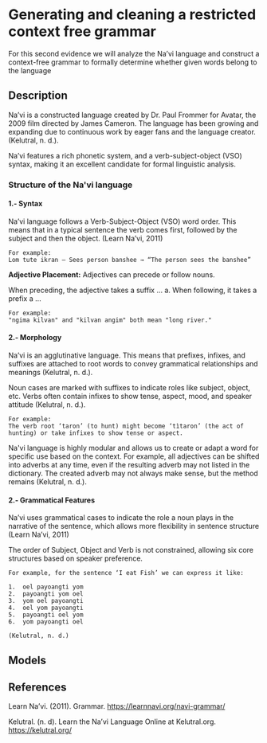 # Generating and cleaning a restricted context free grammar
For this second evidence we will analyze the Na’vi language and construct a context-free grammar to formally determine whether given words belong to the language

## Description
Na’vi is a constructed language created by Dr. Paul Frommer for Avatar, the 2009 film directed by James Cameron. The language has been growing and expanding due to continuous work by eager fans and the language creator. (Kelutral, n. d.).

Na’vi features a rich phonetic system, and a verb-subject-object (VSO) syntax, making it an excellent candidate for formal linguistic analysis.

### Structure of the Na'vi language

#### 1.- Syntax
Na’vi language follows a Verb-Subject-Object (VSO) word order. This means that in a typical sentence the verb comes first, followed by the subject and then the object. (Learn Na’vi, 2011)

    For example: 
    Lom tute ikran – Sees person banshee → “The person sees the banshee”

**Adjective Placement:** Adjectives can precede or follow nouns. 

When preceding, the adjective takes a suffix … a.
When following, it takes a prefix a … 

    For example:
    "ngima kilvan" and "kilvan angim" both mean "long river."

#### 2.- Morphology
Na’vi is an agglutinative language. This means that prefixes, infixes, and suffixes are attached to root words to convey grammatical relationships and meanings (Kelutral, n. d.).

Noun cases are marked with suffixes to indicate roles like subject, object, etc.
Verbs often contain infixes to show tense, aspect, mood, and speaker attitude (Kelutral, n. d.).

    For example:
    The verb root ‘taron’ (to hunt) might become ‘tìtaron’ (the act of hunting) or take infixes to show tense or aspect.

Na'vi language is highly modular and allows us to create or adapt a word for specific use based on the context. For example, all adjectives can be shifted into adverbs at any time, even if the resulting adverb may not listed in the dictionary. The created adverb may not always make sense, but the method remains (Kelutral, n. d.).

#### 2.- Grammatical Features
Na’vi uses grammatical cases to indicate the role a noun plays in the narrative of the sentence, which allows more flexibility in sentence structure (Learn Na’vi, 2011)

The order of Subject, Object and Verb is not constrained, allowing six core structures based on speaker preference.

    For example, for the sentence ‘I eat Fish’ we can express it like: 

    1.	oel payoangti yom
    2.	payoangti yom oel
    3.	yom oel payoangti
    4.	oel yom payoangti
    5.	payoangti oel yom
    6.	yom payoangti oel

    (Kelutral, n. d.)

## Models


## References
Learn Na’vi. (2011). Grammar. https://learnnavi.org/navi-grammar/

Kelutral. (n. d). Learn the Na’vi Language Online at Kelutral.org. https://kelutral.org/ 